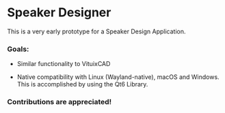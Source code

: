 # Speaker Designer

This is a very early prototype for a Speaker Design Application.

### Goals:

- Similar functionality to VituixCAD

- Native compatibility with Linux (Wayland-native), macOS and Windows. This is accomplished by using the Qt6 Library.


### Contributions are appreciated!
